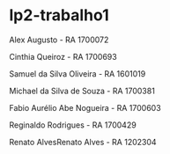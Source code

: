 # lp2-trabalho1

Alex Augusto - RA 1700072   

Cinthia Queiroz - RA 1700693   

Samuel da Silva Oliveira - RA 1601019  

Michael da Silva de Souza - RA 1700381   

Fabio Aurélio Abe Nogueira - RA 1700603  

Reginaldo Rodrigues - RA 1700429

Renato AlvesRenato Alves - RA 1202304
